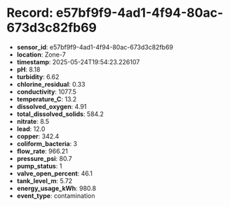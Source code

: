 # Record: e57bf9f9-4ad1-4f94-80ac-673d3c82fb69

- **sensor_id**: e57bf9f9-4ad1-4f94-80ac-673d3c82fb69
- **location**: Zone-7
- **timestamp**: 2025-05-24T19:54:23.226107
- **pH**: 8.18
- **turbidity**: 6.62
- **chlorine_residual**: 0.33
- **conductivity**: 1077.5
- **temperature_C**: 13.2
- **dissolved_oxygen**: 4.91
- **total_dissolved_solids**: 584.2
- **nitrate**: 8.5
- **lead**: 12.0
- **copper**: 342.4
- **coliform_bacteria**: 3
- **flow_rate**: 966.21
- **pressure_psi**: 80.7
- **pump_status**: 1
- **valve_open_percent**: 46.1
- **tank_level_m**: 5.72
- **energy_usage_kWh**: 980.8
- **event_type**: contamination